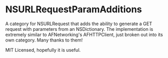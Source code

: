 NSURLRequestParamAdditions
==========================

A category for NSURLRequest that adds the ability to generate a GET request with parameters from an NSDictionary.  The implementation is extremely similar to AFNetworking's AFHTTPClient, just broken out into its own category.  Many thanks to them!

MIT Licensed, hopefully it is useful.